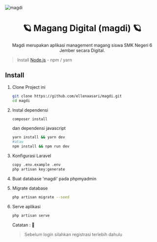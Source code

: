 ![magdi](https://user-images.githubusercontent.com/92472860/225190567-baa456da-2cc7-4b62-8f92-ddd43751cd86.png)
<h1 align="center"> 🪐 Magang Digital (magdi) 🪐 </h1>
<p align="center">Magdi merupakan aplikasi management magang siswa SMK Negeri 6 Jember secara Digital.</p>

> Install [Node.js](https://nodejs.org/en/) - npm / yarn

## Install
1. Clone Project ini 
    ```bash
    git clone https://github.com/ellenaasari/magdi.git
    cd magdi
    ```
2. Instal dependensi
    ```bash
    composer install
    ```
    dan dependensi javascript
    ```bash
    yarn install && yarn dev
    #atau
    npm install && npm run dev
    ```

3. Konfigurasi Laravel
    ```bash
    copy .env.example .env
    php artisan key:generate
    ```

4. Buat database 'magdi' pada phpmyadmin

5. Migrate database
    ```bash
    php artisan migrate --seed
    ```

6. Serve aplikasi
    ```bash
    php artisan serve
    ```
    
   Catatan : 🌼

    > Sebelum login silahkan registrasi terlebih dahulu 
    
